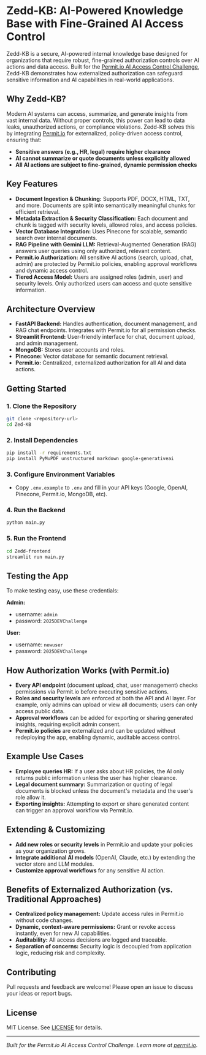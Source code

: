 # Zedd-KB: AI-Powered Knowledge Base with Fine-Grained AI Access Control

Zedd-KB is a secure, AI-powered internal knowledge base designed for organizations that require robust, fine-grained authorization controls over AI actions and data access. Built for the [Permit.io AI Access Control Challenge](https://www.permit.io/), Zedd-KB demonstrates how externalized authorization can safeguard sensitive information and AI capabilities in real-world applications.

## Why Zedd-KB?

Modern AI systems can access, summarize, and generate insights from vast internal data. Without proper controls, this power can lead to data leaks, unauthorized actions, or compliance violations. Zedd-KB solves this by integrating [Permit.io](https://www.permit.io/) for externalized, policy-driven access control, ensuring that:

- **Sensitive answers (e.g., HR, legal) require higher clearance**
- **AI cannot summarize or quote documents unless explicitly allowed**
- **All AI actions are subject to fine-grained, dynamic permission checks**

## Key Features

- **Document Ingestion & Chunking:** Supports PDF, DOCX, HTML, TXT, and more. Documents are split into semantically meaningful chunks for efficient retrieval.
- **Metadata Extraction & Security Classification:** Each document and chunk is tagged with security levels, allowed roles, and access policies.
- **Vector Database Integration:** Uses Pinecone for scalable, semantic search over internal documents.
- **RAG Pipeline with Gemini LLM:** Retrieval-Augmented Generation (RAG) answers user queries using only authorized, relevant content.
- **Permit.io Authorization:** All sensitive AI actions (search, upload, chat, admin) are protected by Permit.io policies, enabling approval workflows and dynamic access control.
- **Tiered Access Model:** Users are assigned roles (admin, user) and security levels. Only authorized users can access and quote sensitive information.

## Architecture Overview

- **FastAPI Backend:** Handles authentication, document management, and RAG chat endpoints. Integrates with Permit.io for all permission checks.
- **Streamlit Frontend:** User-friendly interface for chat, document upload, and admin management.
- **MongoDB:** Stores user accounts and roles.
- **Pinecone:** Vector database for semantic document retrieval.
- **Permit.io:** Centralized, externalized authorization for all AI and data actions.

## Getting Started

### 1. Clone the Repository
```bash
git clone <repository-url>
cd Zed-KB
```

### 2. Install Dependencies
```bash
pip install -r requirements.txt
pip install PyMuPDF unstructured markdown google-generativeai
```

### 3. Configure Environment Variables
- Copy `.env.example` to `.env` and fill in your API keys (Google, OpenAI, Pinecone, Permit.io, MongoDB, etc).

### 4. Run the Backend
```bash
python main.py
```

### 5. Run the Frontend
```bash
cd Zedd-frontend
streamlit run main.py
```

## Testing the App

To make testing easy, use these credentials:

**Admin:**
- username: `admin`
- password: `2025DEVChallenge`

**User:**
- username: `newuser`
- password: `2025DEVChallenge`

## How Authorization Works (with Permit.io)

- **Every API endpoint** (document upload, chat, user management) checks permissions via Permit.io before executing sensitive actions.
- **Roles and security levels** are enforced at both the API and AI layer. For example, only admins can upload or view all documents; users can only access public data.
- **Approval workflows** can be added for exporting or sharing generated insights, requiring explicit admin consent.
- **Permit.io policies** are externalized and can be updated without redeploying the app, enabling dynamic, auditable access control.

## Example Use Cases

- **Employee queries HR:** If a user asks about HR policies, the AI only returns public information unless the user has higher clearance.
- **Legal document summary:** Summarization or quoting of legal documents is blocked unless the document's metadata and the user's role allow it.
- **Exporting insights:** Attempting to export or share generated content can trigger an approval workflow via Permit.io.

## Extending & Customizing

- **Add new roles or security levels** in Permit.io and update your policies as your organization grows.
- **Integrate additional AI models** (OpenAI, Claude, etc.) by extending the vector store and LLM modules.
- **Customize approval workflows** for any sensitive AI action.

## Benefits of Externalized Authorization (vs. Traditional Approaches)

- **Centralized policy management:** Update access rules in Permit.io without code changes.
- **Dynamic, context-aware permissions:** Grant or revoke access instantly, even for new AI capabilities.
- **Auditability:** All access decisions are logged and traceable.
- **Separation of concerns:** Security logic is decoupled from application logic, reducing risk and complexity.

## Contributing

Pull requests and feedback are welcome! Please open an issue to discuss your ideas or report bugs.

## License

MIT License. See [LICENSE](LICENSE) for details.

---

*Built for the Permit.io AI Access Control Challenge. Learn more at [permit.io](https://www.permit.io/).*
